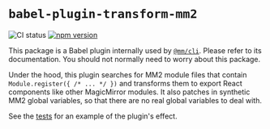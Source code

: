 # `babel-plugin-transform-mm2`

![CI status](https://github.com/joshwilsonvu/mm/workflows/CI/badge.svg)
[![npm version](https://img.shields.io/npm/v/@mm/babel-plugin-transform-mm2)](https://yarnpkg.com/package/@mm/babel-plugin-transform-mm2)

This package is a Babel plugin internally used by [`@mm/cli`](../cli).
Please refer to its documentation. You should not normally need to
worry about this package.

Under the hood, this plugin searches for MM2 module files that contain `Module.register({ /* ... */ })`
and transforms them to export React components like other MagicMirror modules. It also patches in synthetic MM2 global
variables, so that there are no real global variables to deal with.

See the [tests](./__tests__/babel-plugin-transform-mm2.test.js) for an example of
the plugin's effect.
